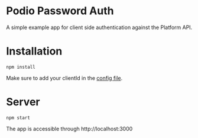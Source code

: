# Podio Password Auth

A simple example app for client side authentication against the Platform API.

# Installation

```
npm install
```

Make sure to add your clientId in the [config file](https://github.com/podio/podio-js/blob/master/examples/client_auth/public/javascript/config.js).

# Server

```
npm start
```

The app is accessible through http://localhost:3000
